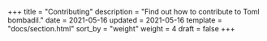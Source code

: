 +++
title = "Contributing"
description = "Find out how to contribute to Toml bombadil."
date = 2021-05-16
updated = 2021-05-16
template = "docs/section.html"
sort_by = "weight"
weight = 4
draft = false
+++
